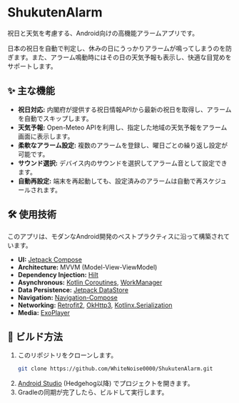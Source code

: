 # ShukutenAlarm

祝日と天気を考慮する、Android向けの高機能アラームアプリです。

日本の祝日を自動で判定し、休みの日にうっかりアラームが鳴ってしまうのを防ぎます。また、アラーム鳴動時にはその日の天気予報も表示し、快適な目覚めをサポートします。

## ✨ 主な機能

*   **祝日対応:** 内閣府が提供する祝日情報APIから最新の祝日を取得し、アラームを自動でスキップします。
*   **天気予報:** Open-Meteo APIを利用し、指定した地域の天気予報をアラーム画面に表示します。
*   **柔軟なアラーム設定:** 複数のアラームを登録し、曜日ごとの繰り返し設定が可能です。
*   **サウンド選択:** デバイス内のサウンドを選択してアラーム音として設定できます。
*   **自動再設定:** 端末を再起動しても、設定済みのアラームは自動で再スケジュールされます。

## 🛠️ 使用技術

このアプリは、モダンなAndroid開発のベストプラクティスに沿って構築されています。

*   **UI:** [Jetpack Compose](https://developer.android.com/jetpack/compose)
*   **Architecture:** MVVM (Model-View-ViewModel)
*   **Dependency Injection:** [Hilt](https://developer.android.com/training/dependency-injection/hilt-android)
*   **Asynchronous:** [Kotlin Coroutines](https://kotlinlang.org/docs/coroutines-overview.html), [WorkManager](https://developer.android.com/topic/libraries/architecture/workmanager)
*   **Data Persistence:** [Jetpack DataStore](https://developer.android.com/topic/libraries/architecture/datastore)
*   **Navigation:** [Navigation-Compose](https://developer.android.com/jetpack/compose/navigation)
*   **Networking:** [Retrofit2](https://square.github.io/retrofit/), [OkHttp3](https://square.github.io/okhttp/), [Kotlinx.Serialization](https://github.com/Kotlin/kotlinx.serialization)
*   **Media:** [ExoPlayer](https://developer.android.com/guide/topics/media/exoplayer)

## 🚀 ビルド方法

1.  このリポジトリをクローンします。
    ```bash
    git clone https://github.com/WhiteNoise0000/ShukutenAlarm.git
    ```
2.  [Android Studio](https://developer.android.com/studio) (Hedgehog以降) でプロジェクトを開きます。
3.  Gradleの同期が完了したら、ビルドして実行します。
